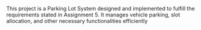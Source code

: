 This project is a Parking Lot System designed and implemented to fulfill the requirements stated in Assignment 5. It manages vehicle parking, slot allocation, and other necessary functionalities efficiently
